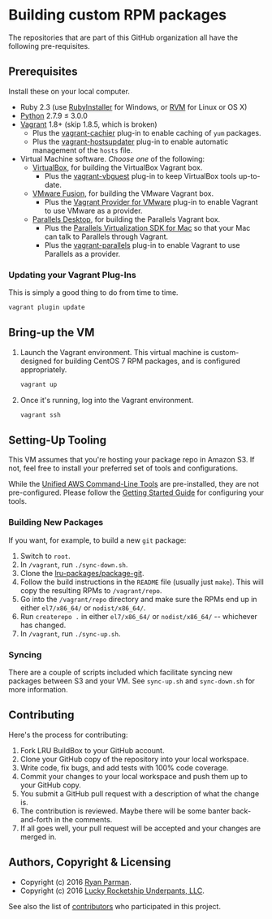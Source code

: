# Building custom RPM packages

The repositories that are part of this GitHub organization all have the following pre-requisites.

## Prerequisites

Install these on your local computer.

* Ruby 2.3 (use [RubyInstaller] for Windows, or [RVM] for Linux or OS X)
* [Python] 2.7.9 ≤ 3.0.0
* [Vagrant] 1.8+ (skip 1.8.5, which is broken)
    * Plus the [vagrant-cachier] plug-in to enable caching of `yum` packages.
    * Plus the [vagrant-hostsupdater] plug-in to enable automatic management of the `hosts` file.
* Virtual Machine software. _Choose one_ of the following:
    * [VirtualBox], for building the VirtualBox Vagrant box.
        * Plus the [vagrant-vbguest] plug-in to keep VirtualBox tools up-to-date.
    * [VMware Fusion], for building the VMware Vagrant box.
        * Plus the [Vagrant Provider for VMware] plug-in to enable Vagrant to use VMware as a provider.
    * [Parallels Desktop], for building the Parallels Vagrant box.
        * Plus the [Parallels Virtualization SDK for Mac] so that your Mac can talk to Parallels through Vagrant.
        * Plus the [vagrant-parallels] plug-in to enable Vagrant to use Parallels as a provider.

### Updating your Vagrant Plug-Ins

This is simply a good thing to do from time to time.

```bash
vagrant plugin update
```

## Bring-up the VM

1. Launch the Vagrant environment. This virtual machine is custom-designed for building CentOS 7 RPM packages, and is configured appropriately.

   ```bash
   vagrant up
   ```

1. Once it's running, log into the Vagrant environment.

   ```bash
   vagrant ssh
   ```

## Setting-Up Tooling

This VM assumes that you're hosting your package repo in Amazon S3. If not, feel free to install your preferred set of tools and configurations.

While the [Unified AWS Command-Line Tools](https://aws.amazon.com/cli/) are pre-installed, they are not pre-configured. Please follow the [Getting Started Guide](https://github.com/aws/aws-cli#getting-started) for configuring your tools.

### Building New Packages

If you want, for example, to build a new `git` package:

1. Switch to `root`.
1. In `/vagrant`, run `./sync-down.sh`.
1. Clone the [lru-packages/package-git](https://github.com/lru-packages/package-git).
1. Follow the build instructions in the `README` file (usually just `make`). This will copy the resulting RPMs to `/vagrant/repo`.
1. Go into the `/vagrant/repo` directory and make sure the RPMs end up in either `el7/x86_64/` or `nodist/x86_64/`.
1. Run `createrepo .` in either `el7/x86_64/` or `nodist/x86_64/` -- whichever has changed.
1. In `/vagrant`, run `./sync-up.sh`.

### Syncing

There are a couple of scripts included which facilitate syncing new packages between S3 and your VM. See `sync-up.sh` and `sync-down.sh` for more information.

## Contributing

Here's the process for contributing:

1. Fork LRU BuildBox to your GitHub account.
2. Clone your GitHub copy of the repository into your local workspace.
3. Write code, fix bugs, and add tests with 100% code coverage.
4. Commit your changes to your local workspace and push them up to your GitHub copy.
5. You submit a GitHub pull request with a description of what the change is.
6. The contribution is reviewed. Maybe there will be some banter back-and-forth in the comments.
7. If all goes well, your pull request will be accepted and your changes are merged in.

## Authors, Copyright & Licensing

* Copyright (c) 2016 [Ryan Parman](http://ryanparman.com).
* Copyright (c) 2016 [Lucky Rocketship Underpants, LLC](http://luckyrocketshipunderpants.com).

See also the list of [contributors](https://github.com/skyzyx/first-time-offender.com/contributors) who participated in this project.

  [Ansible]: http://docs.ansible.com/ansible/intro_installation.html
  [Parallels Desktop]: http://www.parallels.com/products/desktop/download/
  [Parallels Virtualization SDK for Mac]: http://www.parallels.com/download/pvsdk/
  [Python]: https://www.python.org/downloads/
  [RubyInstaller]: http://rubyinstaller.org
  [RVM]: http://rvm.io
  [Vagrant Provider for VMware]: https://www.vagrantup.com/vmware/
  [vagrant-cachier]: http://fgrehm.viewdocs.io/vagrant-cachier/
  [vagrant-hostsupdater]: https://github.com/cogitatio/vagrant-hostsupdater
  [vagrant-parallels]: http://parallels.github.io/vagrant-parallels/
  [vagrant-vbguest]: https://github.com/dotless-de/vagrant-vbguest
  [Vagrant]: https://www.vagrantup.com
  [VirtualBox]: https://www.virtualbox.org/wiki/Downloads
  [VMware Fusion]: http://www.vmware.com/products/fusion
